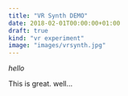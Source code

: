 ```yaml
---
title: "VR Synth DEMO"
date: 2018-02-01T00:00:00+01:00
draft: true
kind: "vr experiment"
image: "images/vrsynth.jpg"
---
```


*hello*

This is great. well...
